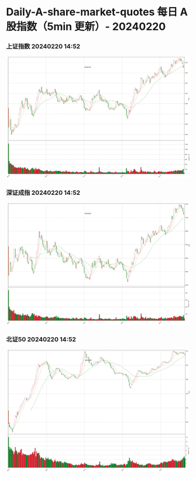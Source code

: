 
# Daily-A-share-market-quotes 每日 A 股指数（5min 更新）- 20240220

### 上证指数 20240220 14:52
![](./fig/2024/2/20240220-sh000001.png)

### 深证成指 20240220 14:52
![](./fig/2024/2/20240220-sz399001.png)

### 北证50 20240220 14:52
![](./fig/2024/2/20240220-bj899050.png)
